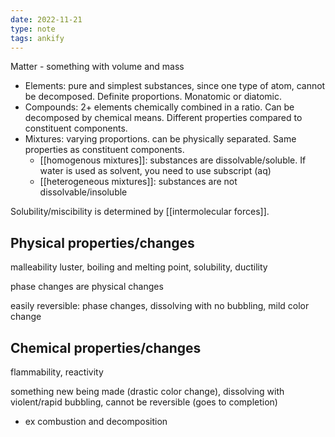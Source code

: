 ```yaml
---
date: 2022-11-21
type: note
tags: ankify
---
```


Matter - something with volume and mass
- Elements: pure and simplest substances, since one type of atom, cannot be decomposed. Definite proportions. Monatomic or diatomic.
- Compounds: 2+ elements chemically combined in a ratio. Can be decomposed by chemical means. Different properties compared to constituent components.
- Mixtures: varying proportions. can be physically separated. Same properties as constituent components.
	- [[homogenous mixtures]]: substances are dissolvable/soluble. If water is used as solvent, you need to use subscript (aq)
	- [[heterogeneous mixtures]]: substances are not dissolvable/insoluble

Solubility/miscibility is determined by [[intermolecular forces]].

## Physical properties/changes
malleability luster, boiling and melting point, solubility, ductility

phase changes are physical changes

easily reversible: phase changes, dissolving with no bubbling, mild color change

## Chemical properties/changes
flammability, reactivity

something new being made (drastic color change), dissolving with violent/rapid bubbling, cannot be reversible (goes to completion)
- ex combustion and decomposition
